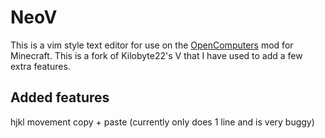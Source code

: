 # NeoV

This is a vim style text editor for use on the [OpenComputers](https://oc.cil.li/) mod for Minecraft.
This is a fork of Kilobyte22's V that I have used to add a few extra features.

## Added features
hjkl movement
copy + paste (currently only does 1 line and is very buggy)

